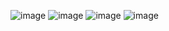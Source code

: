 ![image](https://github.com/Isha00022/speechrecognitionapp/assets/98108717/30f1fcf4-b62f-42ba-8705-034731b00987)
![image](https://github.com/Isha00022/speechrecognitionapp/assets/98108717/8d070cee-81b4-4d61-9556-695b82a3405e)
![image](https://github.com/Isha00022/speechrecognitionapp/assets/98108717/14c132a1-f3f5-42e8-91c4-a4fc48ef5c2f)
![image](https://github.com/Isha00022/speechrecognitionapp/assets/98108717/d75afe38-92bb-4a86-8495-d6c18fd60779)
